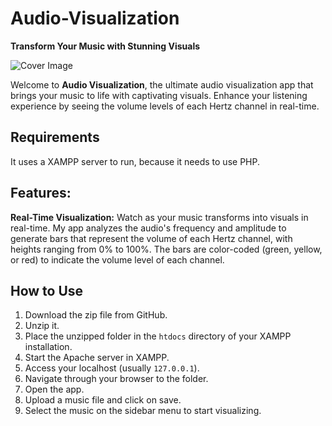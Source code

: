# Audio-Visualization

**Transform Your Music with Stunning Visuals**

![Cover Image](https://raw.githubusercontent.com/GiovanniEliasDaRosa/Audio-Visualization/main/card.gif)

Welcome to **Audio Visualization**, the ultimate audio visualization app that brings your music to life with captivating visuals. Enhance your listening experience by seeing the volume levels of each Hertz channel in real-time.

## Requirements

It uses a XAMPP server to run, because it needs to use PHP.

## Features:

**Real-Time Visualization:** Watch as your music transforms into visuals in real-time. My app analyzes the audio's frequency and amplitude to generate bars that represent the volume of each Hertz channel, with heights ranging from 0% to 100%. The bars are color-coded (green, yellow, or red) to indicate the volume level of each channel.

## How to Use

1. Download the zip file from GitHub.
2. Unzip it.
3. Place the unzipped folder in the `htdocs` directory of your XAMPP installation.
4. Start the Apache server in XAMPP.
5. Access your localhost (usually `127.0.0.1`).
6. Navigate through your browser to the folder.
7. Open the app.
8. Upload a music file and click on save.
9. Select the music on the sidebar menu to start visualizing.
